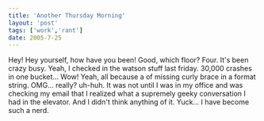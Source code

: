 ```yaml
---
title: 'Another Thursday Morning'
layout: 'post'
tags: ['work','rant']
date: 2005-7-25
---
```

<!--more-->
Hey!
Hey yourself, how have you been!
Good, which floor?
Four. It's been crazy busy.
Yeah, I checked in the watson stuff last friday. 30,000 crashes in one bucket...
Wow!
Yeah, all because a of missing curly brace in a format string.
OMG... really?
uh-huh.
It was not until I was in my office and was checking my email that I realized what a supremely geeky conversation I had in the elevator. And I didn't think anything of it. Yuck... I have become such a nerd.
